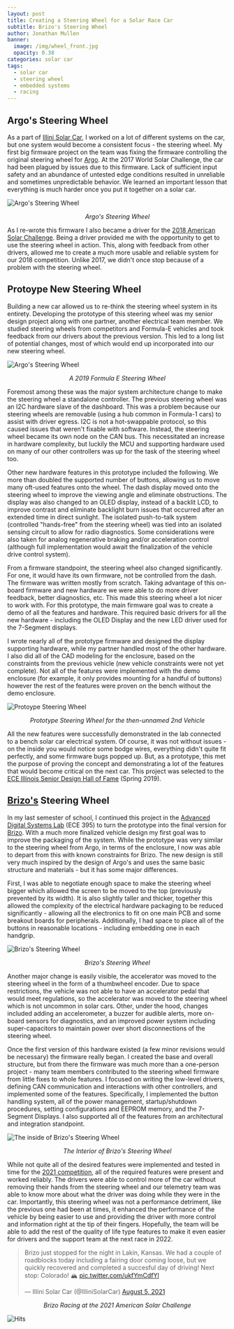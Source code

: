 ```yaml
---
layout: post
title: Creating a Steering Wheel for a Solar Race Car
subtitle: Brizo's Steering Wheel
author: Jonathan Mullen
banner:
  image: /img/wheel_front.jpg
  opacity: 0.38
categories: solar car
tags:
  - solar car
  - steering wheel
  - embedded systems
  - racing
---
```


## Argo's Steering Wheel

As a part of [Illini Solar Car](https://www.illinisolarcar.com/), I worked on a lot of different systems on the car, but one system would become a consistent focus - the steering wheel. My first big firmware project on the team was fixing the firmware controlling the original steering wheel for [Argo](https://www.illinisolarcar.com/argo). At the 2017 World Solar Challenge, the car had been plagued by issues due to this firmware. Lack of sufficient input safety and an abundance of untested edge conditions resulted in unreliable and sometimes unpredictable behavior. We learned an important lesson that everything is much harder once you put it together on a solar car.

![Argo's Steering Wheel](/img/argo_wheel.jpg)
<p align="center"><i>Argo's Steering Wheel<br></i></p>

As I re-wrote this firmware I also became a driver for the [2018 American Solar Challenge](https://www.illinisolarcar.com/asc-2018). Being a driver provided me with the opportunity to get to use the steering wheel in action. This, along with feedback from other drivers, allowed me to create a much more usable and reliable system for our 2018 competition. Unlike 2017, we didn't once stop because of a problem with the steering wheel.

## Protoype New Steering Wheel

Building a new car allowed us to re-think the steering wheel system in its entirety. Developing the prototype of this steering wheel was my senior design project along with one partner, another electrical team member. We studied steering wheels from competitors and Formula-E vehicles and took feedback from our drivers about the previous version. This led to a long list of potential changes, most of which would end up incorporated into our new steering wheel.

![Argo's Steering Wheel](/img/formulae_wheel.jpg)
<p align="center"><i>A 2019 Formula E Steering Wheel<br></i></p>

Foremost among these was the major system architecture change to make the steering wheel a standalone controller. The previous steering wheel was an I2C hardware slave of the dashboard. This was a problem because our steering wheels are removable (using a hub common in Formula-1 cars) to assist with driver egress. I2C is not a hot-swappable protocol, so this caused issues that weren't fixable with software. Instead, the steering wheel became its own node on the CAN bus. This necessitated an increase in hardware complexity, but luckily the MCU and supporting hardware used on many of our other controllers was up for the task of the steering wheel too.

Other new hardware features in this prototype included the following. We more than doubled the supported number of buttons, allowing us to move many oft-used features onto the wheel. The dash display moved onto the steering wheel to improve the viewing angle and eliminate obstructions. The display was also changed to an OLED display, instead of a backlit LCD, to improve contrast and eliminate backlight burn issues that occurred after an extended time in direct sunlight. The isolated push-to-talk system (controlled "hands-free" from the steering wheel) was tied into an isolated sensing circuit to allow for radio diagnostics. Some considerations were also taken for analog regenerative braking and/or acceleration control (although full implementation would await the finalization of the vehicle drive control system).

From a firmware standpoint, the steering wheel also changed significantly. For one, it would have its own firmware, not be controlled from the dash. The firmware was written mostly from scratch. Taking advantage of this on-board firmware and new hardware we were able to do more driver feedback, better diagnostics, etc. This made this steering wheel a lot nicer to work with. For this prototype, the main firmware goal was to create a demo of all the features and hardware. This required basic drivers for all the new hardware - including the OLED Display and the new LED driver used for the 7-Segment displays.

I wrote nearly all of the prototype firmware and designed the display supporting hardware, while my partner handled most of the other hardware. I also did all of the CAD modeling for the enclosure, based on the constraints from the previous vehicle (new vehicle constraints were not yet complete). Not all of the features were implemented with the demo enclosure (for example, it only provides mounting for a handful of buttons) however the rest of the features were proven on the bench without the demo enclosure.

![Protoype Steering Wheel](/img/prototype_wheel.jpg)
<p align="center"><i>Prototype Steering Wheel for the then-unnamed 2nd Vehicle<br></i></p>

All the new features were successfully demonstrated in the lab connected to a bench solar car electrical system. Of course, it was not without issues - on the inside you would notice some bodge wires, everything didn't quite fit perfectly, and some firmware bugs popped up. But, as a prototype, this met the purpose of proving the concept and demonstrating a lot of the features that would become critical on the next car. This project was selected to the [ECE Illinois Senior Design Hall of Fame](https://courses.engr.illinois.edu/ece445/hall-of-fame.asp) (Spring 2019).


## [Brizo's](https://www.illinisolarcar.com/brizo) Steering Wheel

In my last semester of school, I continued this project in the [Advanced Digital Systems Lab](https://wiki.illinois.edu/wiki/display/ece395/Illini+Solar+Car+Steering+Wheel) (ECE 395) to turn the prototype into the final version for [Brizo](https://www.illinisolarcar.com/brizo). With a much more finalized vehicle design my first goal was to improve the packaging of the system. While the prototype was very similar to the steering wheel from Argo, in terms of the enclosure, I now was able to depart from this with known constraints for Brizo. The new design is still very much inspired by the design of Argo's and uses the same basic structure and materials - but it has some major differences.

First, I was able to negotiate enough space to make the steering wheel bigger which allowed the screen to be moved to the top (previously prevented by its width). It is also slightly taller and thicker, together this allowed the complexity of the electrical hardware packaging to be reduced significantly - allowing all the electronics to fit on one main PCB and some breakout boards for peripherals. Additionally, I had space to place all of the buttons in reasonable locations - including embedding one in each handgrip.

![Brizo's Steering Wheel](/img/wheel_front.jpg)
<p align="center"><i>Brizo's Steering Wheel<br></i></p>

Another major change is easily visible, the accelerator was moved to the steering wheel in the form of a thumbwheel encoder. Due to space restrictions, the vehicle was not able to have an accelerator pedal that would meet regulations, so the accelerator was moved to the steering wheel which is not uncommon in solar cars. Other, under the hood, changes included adding an accelerometer, a buzzer for audible alerts, more on-board sensors for diagnostics, and an improved power system including super-capacitors to maintain power over short disconnections of the steering wheel.

Once the first version of this hardware existed (a few minor revisions would be necessary) the firmware really began. I created the base and overall structure, but from there the firmware was much more than a one-person project - many team members contributed to the steering wheel firmware from little fixes to whole features. I focused on writing the low-level drivers, defining CAN communication and interactions with other controllers, and implemented some of the features. Specifically, I implemented the button handling system, all of the power management, startup/shutdown procedures, setting configurations and EEPROM memory, and the 7-Segment Displays. I also supported all of the features from an architectural and integration standpoint.

![The inside of Brizo's Steering Wheel](/img/wheel_inside.jpg)
<p align="center"><i>The Interior of Brizo's Steering Wheel<br></i></p>

While not quite all of the desired features were implemented and tested in time for the [2021 competition](https://www.illinisolarcar.com/asc-2021), all of the required features were present and worked reliably. The drivers were able to control more of the car without removing their hands from the steering wheel and our telemetry team was able to know more about what the driver was doing while they were in the car. Importantly, this steering wheel was not a performance detriment, like the previous one had been at times, it enhanced the performance of the vehicle by being easier to use and providing the driver with more control and information right at the tip of their fingers. Hopefully, the team will be able to add the rest of the quality of life type features to make it even easier for drivers and the support team at the next race in 2022.

<blockquote class="twitter-tweet"><p lang="en" dir="ltr">Brizo just stopped for the night in Lakin, Kansas. We had a couple of roadblocks today including a fairing door coming loose, but we quickly recovered and completed a succesful day of driving! Next stop: Colorado! 🏔 <a href="https://t.co/ukfYmCdfYl">pic.twitter.com/ukfYmCdfYl</a></p>&mdash; Illini Solar Car (@IlliniSolarCar) <a href="https://twitter.com/IlliniSolarCar/status/1423094672793260032?ref_src=twsrc%5Etfw">August 5, 2021</a></blockquote> <script async src="https://platform.twitter.com/widgets.js" charset="utf-8"></script> 
<p align="center"><i>Brizo Racing at the 2021 American Solar Challenge<br></i></p>

![Hits](https://hitcounter.pythonanywhere.com/count/tag.svg?url=https%3A%2F%2Fjtmullen.github.io%2Fsolar%2Fcar%2F2021%2F08%2F28%2FSolar-Car-Steering-Wheel.html)